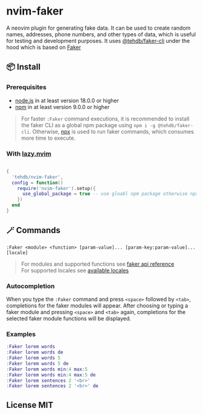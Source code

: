 # nvim-faker

A neovim plugin for generating fake data. It can be used to create random names, addresses, phone numbers, and other types of data, which is useful for testing and development purposes. It uses [@tehdb/faker-cli](https://www.npmjs.com/package/@tehdb/faker-cli) under the hood which is based on [Faker](https://fakerjs.dev)

## 📦 Install

### Prerequisites

- [node.js](https://nodejs.org) in at least version 18.0.0 or higher
- [npm](https://www.npmjs.com) in at least version 9.0.0 or higher

> For faster `:Faker` command executions, it is recommended to install the faker CLI as a global npm package using `npm i -g @tehdb/faker-cli`. Otherwise, [npx](https://docs.npmjs.com/cli/v11/commands/npx) is used to run faker commands, which consumes more time to execute.

### With [lazy.nvim](https://lazy.folke.io)

```lua

{
  'tehdb/nvim-faker',
  config = function()
    require('nvim-faker').setup({
      use_global_package = true -- use gloabl npm package otherwise npx (default: false)
    })
  end
}
```

## 🪄 Commands

`:Faker <module> <function> [param-value]... [param-key:param-value]... [locale]`

> For modules and supported functions see [faker api reference](https://fakerjs.dev/api/)<br/>
> For supported locales see [available locales](https://fakerjs.dev/guide/localization.html#available-locales)

### Autocompletion

When you type the `:Faker` command and press `<space>` followed by `<tab>`, completions for the faker modules will appear. After choosing or typing a faker module and pressing `<space>` and `<tab>` again, completions for the selected faker module functions will be displayed.

### Examples

```lua
:Faker lorem words
:Faker lorem words de
:Faker lorem words 5
:Faker lorem words 5 de
:Faker lorem words min:4 max:5
:Faker lorem words min:4 max:5 de
:Faker lorem sentences 2 '<br>'
:Faker lorem sentences 2 '<br>' de
```

## License MIT
